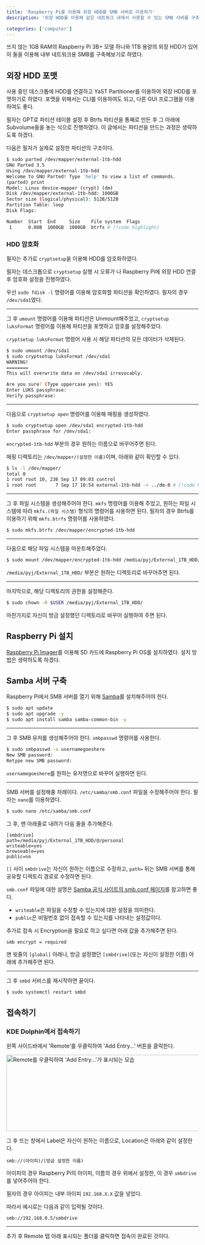 ```yaml
---
title: 'Raspberry Pi를 이용해 외장 HDD를 SMB 서버로 이용하기'
description: '외장 HDD를 이용해 같은 네트워크 내에서 사용할 수 있는 SMB 서버를 구축하는 방법에 대해 알아봅니다.'

categories: ['computer']
---
```


쓰지 않는 1GB RAM의 Raspberry Pi 3B+ 모델 하나와 1TB 용량의 외장 HDD가 있어 이 둘을 이용해 내부 네트워크용 SMB를 구축해보기로 하였다.

## 외장 HDD 포맷

사용 중인 데스크톱에 HDD를 연결하고 YaST Partitioner를 이용하여 외장 HDD를 포맷하기로 하였다. 포맷을 위해서는 CLI를 이용하여도 되고, 다른 GUI 프로그램을 이용하여도 좋다.

필자는 GPT로 파티션 테이블 설정 후 Btrfs 파티션을 통째로 만든 후 그 아래에 Subvolume들을 놓는 식으로 진행하였다. 이 글에서는 파티션을 만드는 과정은 생략하도록 하겠다.

다음은 필자가 실제로 설정한 파티션의 구조이다.

```bash
$ sudo parted /dev/mapper/external-1tb-hdd
GNU Parted 3.5
Using /dev/mapper/external-1tb-hdd
Welcome to GNU Parted! Type 'help' to view a list of commands.
(parted) print
Model: Linux device-mapper (crypt) (dm)
Disk /dev/mapper/external-1tb-hdd: 1000GB
Sector size (logical/physical): 512B/512B
Partition Table: loop
Disk Flags:

Number  Start  End     Size    File system  Flags
 1      0.00B  1000GB  1000GB  btrfs # [!code highlight]
```

### HDD 암호화

필자는 추가로 `cryptsetup`을 이용해 HDD를 암호화하였다.

<Callout type="info">필자는 데스크톱으로 `cryptsetup` 실행 시 오류가 나 Raspberry Pi에 외장 HDD 연결 후 암호화 설정을 진행하였다.</Callout>

우선 `sudo fdisk -l` 명령어를 이용해 암호화할 파티션을 확인하였다. 필자의 경우 `/dev/sda1`였다.

---

그 후 `umount` 명령어를 이용해 파티션은 Unmount해주었고, `cryptsetup luksFormat` 명령어를 이용해 파티션을 포맷하고 암호를 설정해주었다.

<Callout type="warn">`cryptsetup luksFormat` 명령어 사용 시 해당 파티션의 모든 데이터가 삭제된다.</Callout>

```bash
$ sudo umount /dev/sda1
$ sudo cryptsetup luksFormat /dev/sda1
WARNING!
========
This will overwrite data on /dev/sda1 irrevocably.

Are you sure? (Type uppercase yes): YES
Enter LUKS passphrase:
Verify passphrase:
```

---

다음으로 `cryptsetup open` 명령어를 이용해 매핑을 생성하였다.

```bash
$ sudo cryptsetup open /dev/sda1 encrypted-1tb-hdd
Enter passphrase for /dev/sda1:
```

`encrypted-1tb-hdd` 부분의 경우 원하는 이름으로 바꾸어주면 된다.

매핑 디렉토리는 `/dev/mapper/(설정한 이름)`이며, 아래와 같이 확인할 수 있다.

```bash
$ ls -l /dev/mapper/
total 0
1 root root 10, 236 Sep 17 09:03 control
1 root root       7 Sep 17 10:54 external-1tb-hdd -> ../dm-0 # [!code highlight]
```

---

그 후 파일 시스템을 생성해주어야 한다. `mkfs` 명령어를 이용해 주었고, 원하는 파일 시스템에 따라 `mkfs.(파일 시스템)` 형식의 명령어를 사용하면 된다. 필자의 경우 Btrfs를 이용하기 위해 `mkfs.btrfs` 명령어를 사용하였다.

```bash
$ sudo mkfs.btrfs /dev/mapper/encrypted-1tb-hdd
```

---

다음으로 해당 파일 시스템을 마운트해주었다.

```bash
$ sudo mount /dev/mapper/encrypted-1tb-hdd /media/pyj/External_1TB_HDD/
```

`/media/pyj/External_1TB_HDD/` 부분은 원하는 디렉토리로 바꾸어주면 된다.

---

마지막으로, 해당 디렉토리의 권한을 설정해준다.

```bash
$ sudo chown -R $USER /media/pyj/External_1TB_HDD/
```

마찬가지로 자신이 방금 설정했던 디렉토리로 바꾸어 실행하여 주면 된다.

## Raspberry Pi 설치

[Raspberry Pi Imager](https://www.raspberrypi.com/software/)를 이용해 SD 카드에 Raspberry Pi OS를 설치하였다. 설치 방법은 생략하도록 하겠다.

## Samba 서버 구축

Raspberry Pi에서 SMB 서버를 열기 위해 [Samba](https://www.samba.org/)를 설치해주어야 한다.

```bash
$ sudo apt update
$ sudo apt upgrade -y
$ sudo apt install samba samba-common-bin -y
```

---

그 후 SMB 유저를 생성해주어야 한다. `smbpasswd` 명령어를 사용한다.

```bash
$ sudo smbpasswd -a usernamegoeshere
New SMB password:
Retype new SMB password:
```

`usernamegoeshere`를 원하는 유저명으로 바꾸어 실행하면 된다.

---

SMB 서버를 설정해줄 차례이다. `/etc/samba/smb.conf` 파일을 수정해주어야 한다. 필자는 `nano`를 이용하였다.

```bash
$ sudo nano /etc/samba/smb.conf
```

그 후, 맨 아래줄로 내려가 다음 줄을 추가해준다.

```
[smbdrive]
path=/media/pyj/External_1TB_HDD/@/personal
writeable=yes
browseable=yes
public=no
```

`[]` 사이 `smbdrive`는 자신이 원하는 이름으로 수정하고, `path=` 뒤는 SMB 서버를 통해 공유할 디렉토리 경로로 수정하면 된다.

`smb.conf` 파일에 대한 설명은 [Samba 공식 사이트의 smb.conf 페이지](https://www.samba.org/samba/docs/current/man-html/smb.conf.5.html)를 참고하면 좋다.

- `writeable`은 파일을 수정할 수 있는지에 대한 설정을 의미한다.
- `public`은 비밀번호 없이 접속할 수 있는지를 나타내는 설정값이다.

추가로 접속 시 Encryption을 필요로 하고 싶다면 아래 값을 추가해주면 된다.

```
smb encrypt = required
```

맨 윗줄의 `[global]` 아래나, 방금 설정했던 `[smbdrive]`(또는 자신이 설정한 이름) 아래에 추가해주면 된다.

---

그 후 `smbd` 서비스를 재시작하면 끝이다.

```bash
$ sudo systemctl restart smbd
```

## 접속하기

### KDE Dolphin에서 접속하기

왼쪽 사이드바에서 'Remote'를 우클릭하여 'Add Entry...' 버튼을 클릭한다.

<Image src="addentry.png" width="519" height="200" alt="Remote를 우클릭하여 'Add Entry...'가 표시되는 모습" />

그 후 뜨는 창에서 Label은 자신이 원하는 이름으로, Location은 아래와 같이 설정한다.

```
smb://(아이피)/(방금 설정한 이름)
```

아이피의 경우 Raspberry Pi의 아이피, 이름의 경우 위에서 설정한, 이 경우 `smbdrive`를 넣어주어야 한다.

필자의 경우 아이피는 내부 아이피 `192.168.X.X` 값을 넣었다.

따라서 예시로는 다음과 같이 입력될 것이다.

```
smb://192.168.0.5/smbdrive
```

---

추가 후 Remote 탭 아래 표시되는 폴더를 클릭하면 접속이 완료된 것이다.
